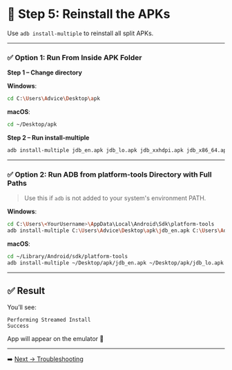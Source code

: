 <!-- Step 5: How to reinstall all APKs using adb install-multiple -->

# 📲 Step 5: Reinstall the APKs

Use `adb install-multiple` to reinstall all split APKs.

---

### ✅ Option 1: Run From Inside APK Folder

**Step 1 – Change directory**

**Windows**:
```bash
cd C:\Users\Advice\Desktop\apk
```

**macOS**:
```bash
cd ~/Desktop/apk
```

**Step 2 – Run install-multiple**
```bash
adb install-multiple jdb_en.apk jdb_lo.apk jdb_xxhdpi.apk jdb_x86_64.apk jdb_base.apk
```

---

### ✅ Option 2: Run ADB from platform-tools Directory with Full Paths

> Use this if `adb` is not added to your system's environment PATH.

**Windows**:
```bash
cd C:\Users\<YourUsername>\AppData\Local\Android\Sdk\platform-tools
adb install-multiple C:\Users\Advice\Desktop\apk\jdb_en.apk C:\Users\Advice\Desktop\apk\jdb_lo.apk C:\Users\Advice\Desktop\apk\jdb_xxhdpi.apk C:\Users\Advice\Desktop\apk\jdb_x86_64.apk C:\Users\Advice\Desktop\apk\jdb_base.apk
```

**macOS**:
```bash
cd ~/Library/Android/sdk/platform-tools
adb install-multiple ~/Desktop/apk/jdb_en.apk ~/Desktop/apk/jdb_lo.apk ~/Desktop/apk/jdb_xxhdpi.apk ~/Desktop/apk/jdb_x86_64.apk ~/Desktop/apk/jdb_base.apk
```

---

## ✅ Result

You’ll see:

```
Performing Streamed Install  
Success  
```

App will appear on the emulator 🎉

---

➡️ [Next → Troubleshooting](troubleshooting.md)
